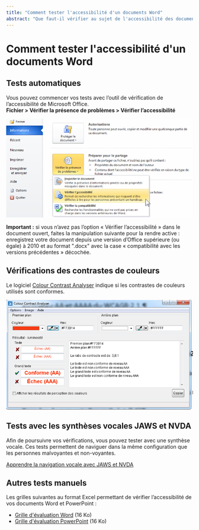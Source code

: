 ```yaml
---
title: "Comment tester l'accessibilité d'un documents Word"
abstract: "Que faut-il vérifier au sujet de l'accessibilité des documents Word ?"
---
```


# Comment tester l'accessibilité d'un documents Word

## Tests automatiques
Vous pouvez commencer vos tests avec l’outil de vérification de l’accessibilité de Microsoft Office.  
**Fichier > Vérifier la présence de problèmes > Vérifier l’accessibilité**

<img alt="capture d'écran du vérificateur d'accessibilité" src="/fr/contenu-et-communication/images/word_verification_fr.png" class="img-fluid" />  

**Important :** si vous n’avez pas l’option « Vérifier l’accessibilité » dans le document ouvert, faites la manipulation suivante pour la rendre active : enregistrez votre document depuis une version d’Office supérieure (ou égale) à 2010 et au format ".docx" avec la case « compatibilité avec les versions précédentes » décochée. 

## Vérifications des contrastes de couleurs 
Le logiciel <a lang="en" href="https://developer.paciellogroup.com/resources/contrastanalyser/">Colour Contrast Analyser</a> indique si les contrastes de couleurs utilisés sont conformes. 

<img alt="capture d'écran de l'outil colour contrast analyser" src="/fr/contenu-et-communication/images/cca.png" class="img-fluid" />  

## Tests avec les synthèses vocales JAWS et NVDA
Afin de poursuivre vos vérifications, vous pouvez tester avec une synthèse vocale.
Ces tests permettent de naviguer dans la même configuration que les personnes malvoyantes et non-voyantes.

[Apprendre la navigation vocale avec JAWS et NVDA](/fr/web/outils/methodes-et-outils-de-test/navigation-lecteur-ecran/)

## Autres tests manuels
Les grilles suivantes au format Excel permettant de vérifier l’accessibilité de vos documents Word et PowerPoint :
- [Grille d'évaluation Word](/fr/contenu-et-communication/grille_eval_AXS_WORD_V1.xlsx) (16 Ko)
- [Grille d'évaluation PowerPoint](/fr/contenu-et-communication/grille_eval_AXS_PPT_V2.xlsx) (16 Ko)
